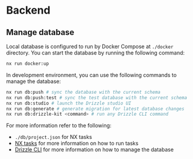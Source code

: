 # Backend

## Manage database

Local database is configured to run by Docker Compose at `./docker` directory. You can start the database by running the following command:

```bash
nx run docker:up
```

In development environment, you can use the following commands to manage the database:

```bash
nx run db:push # sync the database with the current schema
nx run db:push:test # sync the test database with the current schema
nx run db:studio # launch the Drizzle studio UI
nx run db:generate # generate migration for latest database changes
nx run db:drizzle-kit <command> # run any Drizzle CLI command
```

For more information refer to the following:

- `./db/project.json` for NX tasks
- [NX tasks](https://nx.dev/features/run-tasks) for more information on how to run tasks
- [Drizzle CLI](https://orm.drizzle.team/docs/kit-overview) for more information on how to manage the database
